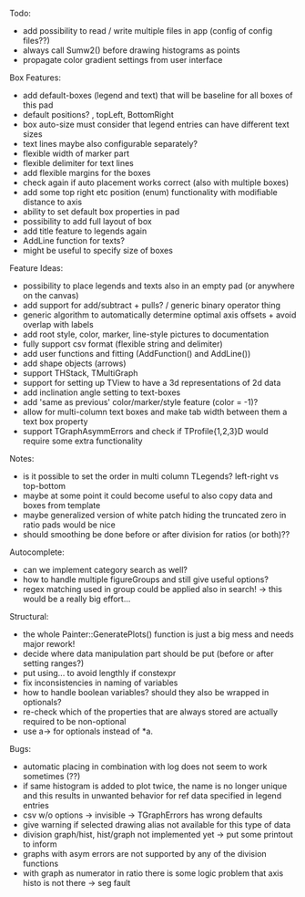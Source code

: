 Todo:
- add possibility to read / write multiple files in app (config of config files??)
- always call Sumw2() before drawing histograms as points
- propagate color gradient settings from user interface

Box Features:
- add default-boxes (legend and text) that will be baseline for all boxes of this pad
- default positions? , topLeft, BottomRight
- box auto-size must consider that legend entries can have different text sizes
- text lines maybe also configurable separately?
- flexible width of marker part
- flexible delimiter for text lines
- add flexible margins for the boxes
- check again if auto placement works correct (also with multiple boxes)
- add some top right etc position (enum) functionality with modifiable distance to axis
- ability to set default box properties in pad
- possibility to add full layout of box
- add title feature to legends again
- AddLine function for texts?
- might be useful to specify size of boxes

Feature Ideas:
- possibility to place legends and texts also in an empty pad (or anywhere on the canvas)
- add support for add/subtract + pulls? / generic binary operator thing
- generic algorithm to automatically determine optimal axis offsets + avoid overlap with labels
- add root style, color, marker, line-style pictures to documentation
- fully support csv format (flexible string and delimiter)
- add user functions and fitting (AddFunction() and AddLine())
- add shape objects (arrows)
- support THStack, TMultiGraph
- support for setting up TView to have a 3d representations of 2d data
- add inclination angle setting to text-boxes
- add 'same as previous' color/marker/style feature (color = -1)?
- allow for multi-column text boxes and make tab width between them a text box property
- support TGraphAsymmErrors and check if TProfile{1,2,3}D would require some extra functionality

Notes:
- is it possible to set the order in multi column TLegends? left-right vs top-bottom
- maybe at some point it could become useful to also copy data and boxes from template
- maybe generalized version of white patch hiding the truncated zero in ratio pads would be nice
- should smoothing be done before or after division for ratios (or both)??

Autocomplete:
- can we implement category search as well?
- how to handle multiple figureGroups and still give useful options?
- regex matching used in group could be applied also in search! -> this would be a really big effort...

Structural:
- the whole Painter::GeneratePlots() function is just a big mess and needs major rework!
- decide where data manipulation part should be put (before or after setting ranges?)
- put using... to avoid lengthly if constexpr
- fix inconsistencies in naming of variables
- how to handle boolean variables? should they also be wrapped in optionals?
- re-check which of the properties that are always stored are actually required to be non-optional
- use a-> for optionals instead of *a.

Bugs:
- automatic placing in combination with log does not seem to work sometimes (??)
- if same histogram is added to plot twice, the name is no longer unique and this results in unwanted behavior for ref data specified in legend entries
- csv w/o options -> invisible -> TGraphErrors has wrong defaults
- give warning if selected drawing alias not available for this type of data
- division graph/hist, hist/graph not implemented yet -> put some printout to inform
- graphs with asym errors are not supported by any of the division functions
- with graph as numerator in ratio there is some logic problem that axis histo is not there -> seg fault
